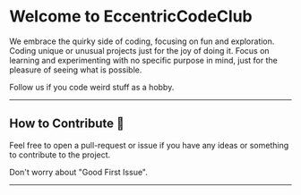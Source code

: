 # Welcome to EccentricCodeClub

We embrace the quirky side of coding, focusing on fun and exploration. Coding unique or unusual projects just for the joy of doing it. Focus on learning and experimenting with no specific purpose in mind, just for the pleasure of seeing what is possible.

Follow us if you code weird stuff as a hobby.

---

## How to Contribute 🤝

Feel free to open a pull-request or issue if you have any ideas or something to contribute to the project.

Don't worry about "Good First Issue".

---
